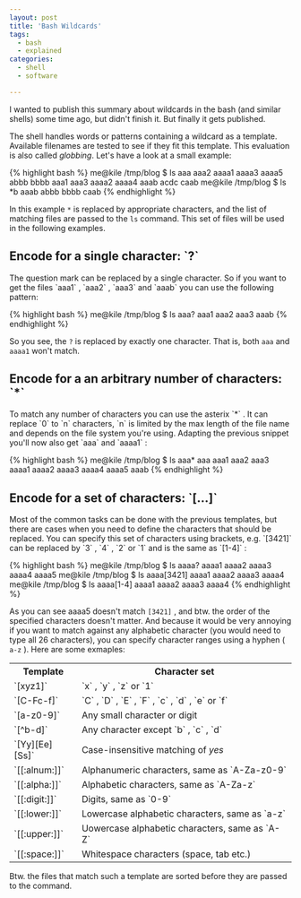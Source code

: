 ```yaml
---
layout: post
title: 'Bash Wildcards'
tags:
  - bash
  - explained
categories:
  - shell
  - software

---
```


I wanted to publish this summary about wildcards in the bash (and similar shells) some time ago, but didn't finish it. But finally it gets published.

The shell handles words or patterns containing a wildcard as a template. Available filenames are tested to see if they fit this template. This evaluation is also called <em>globbing</em>.
Let's have a look at a small example:



{% highlight bash %}
me@kile /tmp/blog $ ls
aaa   aaa2  aaaa1  aaaa3  aaaa5  abbb  bbbb
aaa1  aaa3  aaaa2  aaaa4  aaab   acdc  caab
me@kile /tmp/blog $ ls *b
aaab  abbb  bbbb  caab
{% endhighlight %}



In this example  `*`  is replaced by appropriate characters, and the list of matching files are passed to the  `ls`  command. This set of files will be used in the following examples.

<h2>Encode for a single character:  `?` </h2>
The question mark can be replaced by a single character. So if you want to get the files  `aaa1` ,  `aaa2` ,  `aaa3`  and  `aaab`  you can use the following pattern:



{% highlight bash %}
me@kile /tmp/blog $ ls aaa?
aaa1  aaa2  aaa3  aaab
{% endhighlight %}



So you see, the  `?`  is replaced by exactly one character. That is, both  `aaa`  and  `aaaa1`  won't match.

<h2>Encode for a an arbitrary number of characters:  `*` </h2>
To match any number of characters you can use the asterix  `*` . It can replace  `0`  to  `n`  characters,  `n`  is limited by the max length of the file name and depends on the file system you're using. Adapting the previous snippet you'll now also get  `aaa`  and  `aaaa1` :



{% highlight bash %}
me@kile /tmp/blog $ ls aaa*
aaa  aaa1  aaa2  aaa3  aaaa1  aaaa2  aaaa3  aaaa4  aaaa5  aaab
{% endhighlight %}



<h2>Encode for a set of characters:  `[...]` </h2>
Most of the common tasks can be done with the previous templates, but there are cases when you need to define the characters that should be replaced. You can specify this set of characters using brackets, e.g.  `[3421]`  can be replaced by  `3` ,  `4` ,  `2`  or  `1`  and is the same as  `[1-4]` :



{% highlight bash %}
me@kile /tmp/blog $ ls aaaa?
aaaa1  aaaa2  aaaa3  aaaa4  aaaa5
me@kile /tmp/blog $ ls aaaa[3421]
aaaa1  aaaa2  aaaa3  aaaa4
me@kile /tmp/blog $ ls aaaa[1-4]
aaaa1  aaaa2  aaaa3  aaaa4
{% endhighlight %}



As you can see aaaa5 doesn't match  `[3421]` , and btw. the order of the specified characters doesn't matter. And because it would be very annoying if you want to match against any alphabetic character (you would need to type all 26 characters), you can specify character ranges using a hyphen ( `a-z` ). Here are some exmaples:

<table><tr><th>Template</th><th>Character set</th></tr>
<tr><td> `[xyz1]` </td><td> `x` ,  `y` ,  `z`  or  `1` </td></tr>
<tr><td> `[C-Fc-f]` </td><td> `C` ,  `D` ,  `E` ,  `F` ,  `c` ,  `d` ,  `e`  or  `f` </td></tr>
<tr><td> `[a-z0-9]` </td><td>Any small character or digit</td></tr>
<tr><td> `[^b-d]` </td><td>Any character except  `b` ,  `c` ,  `d` </td></tr>
<tr><td> `[Yy][Ee][Ss]` </td><td>Case-insensitive matching of <em>yes</em></td></tr>
<tr><td> `[[:alnum:]]` </td><td>Alphanumeric characters, same as  `A-Za-z0-9` </td></tr>
<tr><td> `[[:alpha:]]` </td><td>Alphabetic characters, same as  `A-Za-z` </td></tr>
<tr><td> `[[:digit:]]` </td><td>Digits, same as  `0-9` </td></tr>
<tr><td> `[[:lower:]]` </td><td>Lowercase alphabetic characters, same as  `a-z` </td></tr>
<tr><td> `[[:upper:]]` </td><td>Uowercase alphabetic characters, same as  `A-Z` </td></tr>
<tr><td> `[[:space:]]` </td><td>Whitespace characters (space, tab etc.)</td></tr>
</table>

Btw. the files that match such a template are sorted before they are passed to the command.
